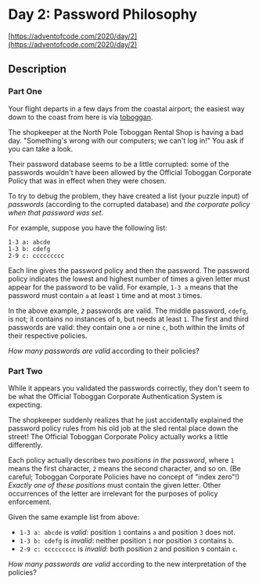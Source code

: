 # Day 2: Password Philosophy

[https://adventofcode.com/2020/day/2](https://adventofcode.com/2020/day/2)

## Description

### Part One

Your flight departs in a few days from the coastal airport; the easiest way down
to the coast from here is via
[toboggan](https://en.wikipedia.org/wiki/Toboggan).

The shopkeeper at the North Pole Toboggan Rental Shop is having a bad day.
"Something's wrong with our computers; we can't log in!" You ask if you can take
a look.

Their password database seems to be a little corrupted: some of the passwords
wouldn't have been allowed by the
<span title="To ensure your safety, your password must be the following string...">Official
Toboggan Corporate Policy</span> that was in effect when they were chosen.

To try to debug the problem, they have created a list (your puzzle input) of
_passwords_ (according to the corrupted database) and _the corporate policy when
that password was set_.

For example, suppose you have the following list:

    1-3 a: abcde
    1-3 b: cdefg
    2-9 c: ccccccccc

Each line gives the password policy and then the password. The password policy
indicates the lowest and highest number of times a given letter must appear for
the password to be valid. For example, `1-3 a` means that the password must
contain `a` at least `1` time and at most `3` times.

In the above example, _`2`_ passwords are valid. The middle password, `cdefg`,
is not; it contains no instances of `b`, but needs at least `1`. The first and
third passwords are valid: they contain one `a` or nine `c`, both within the
limits of their respective policies.

_How many passwords are valid_ according to their policies?

### Part Two

While it appears you validated the passwords correctly, they don't seem to be
what the Official Toboggan Corporate Authentication System is expecting.

The shopkeeper suddenly realizes that he just accidentally explained the
password policy rules from his old job at the sled rental place down the street!
The Official Toboggan Corporate Policy actually works a little differently.

Each policy actually describes two _positions in the password_, where `1` means
the first character, `2` means the second character, and so on. (Be careful;
Toboggan Corporate Policies have no concept of "index zero"!) _Exactly one of
these positions_ must contain the given letter. Other occurrences of the letter
are irrelevant for the purposes of policy enforcement.

Given the same example list from above:

- `1-3 a: abcde` is _valid_: position `1` contains `a` and position `3` does
  not.
- `1-3 b: cdefg` is _invalid_: neither position `1` nor position `3` contains
  `b`.
- `2-9 c: ccccccccc` is _invalid_: both position `2` and position `9` contain
  `c`.

_How many passwords are valid_ according to the new interpretation of the
policies?
